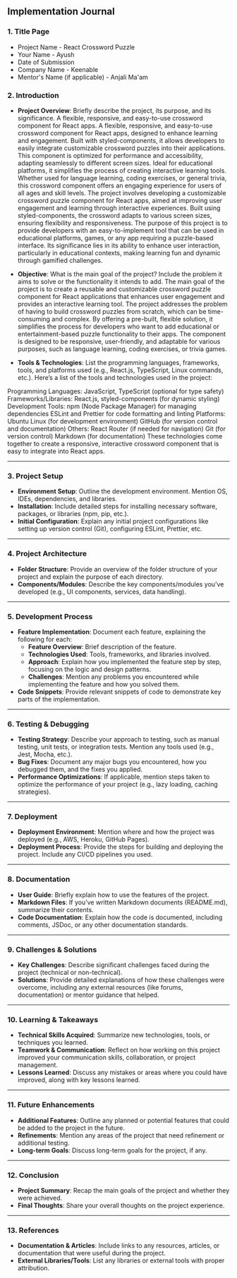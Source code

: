 ## **Implementation Journal** 

### **1\. Title Page**

* Project Name  - React Crossword Puzzle  
* Your Name  -  Ayush  
* Date of Submission  
* Company Name  - Keenable   
* Mentor's Name (if applicable)  - Anjali Ma'am  

### **2\. Introduction**

* **Project Overview**: Briefly describe the project, its purpose, and its significance. A flexible, responsive, and easy-to-use crossword component for React apps. A flexible, responsive, and easy-to-use crossword component for React apps, designed to enhance learning and engagement. Built with styled-components, it allows developers to easily integrate customizable crossword puzzles into their applications. This component is optimized for performance and accessibility, adapting seamlessly to different screen sizes. Ideal for educational platforms, it simplifies the process of creating interactive learning tools. Whether used for language learning, coding exercises, or general trivia, this crossword component offers an engaging experience for users of all ages and skill levels.  The project involves developing a customizable crossword puzzle component for React apps, aimed at improving user engagement and learning through interactive experiences. Built using styled-components, the crossword adapts to various screen sizes, ensuring flexibility and responsiveness. The purpose of this project is to provide developers with an easy-to-implement tool that can be used in educational platforms, games, or any app requiring a puzzle-based interface. Its significance lies in its ability to enhance user interaction, particularly in educational contexts, making learning fun and dynamic through gamified challenges.

  
* **Objective**: What is the main goal of the project? Include the problem it aims to solve or the functionality it intends to add.  The main goal of the project is to create a reusable and customizable crossword puzzle component for React applications that enhances user engagement and provides an interactive learning tool. The project addresses the problem of having to build crossword puzzles from scratch, which can be time-consuming and complex. By offering a pre-built, flexible solution, it simplifies the process for developers who want to add educational or entertainment-based puzzle functionality to their apps. The component is designed to be responsive, user-friendly, and adaptable for various purposes, such as language learning, coding exercises, or trivia games.
  
* **Tools & Technologies**: List the programming languages, frameworks, tools, and platforms used (e.g., React.js, TypeScript, Linux commands, etc.).  Here’s a list of the tools and technologies used in the project:

Programming Languages: JavaScript, TypeScript (optional for type safety)
Frameworks/Libraries: React.js, styled-components (for dynamic styling)
Development Tools:
npm (Node Package Manager) for managing dependencies
ESLint and Prettier for code formatting and linting
Platforms:
Ubuntu Linux (for development environment)
GitHub (for version control and documentation)
Others:
React Router (if needed for navigation)
Git (for version control)
Markdown (for documentation)
These technologies come together to create a responsive, interactive crossword component that is easy to integrate into React apps.

---

### **3\. Project Setup**

* **Environment Setup**: Outline the development environment. Mention OS, IDEs, dependencies, and libraries.  
* **Installation**: Include detailed steps for installing necessary software, packages, or libraries (npm, pip, etc.).  
* **Initial Configuration**: Explain any initial project configurations like setting up version control (Git), configuring ESLint, Prettier, etc.

---

### **4\. Project Architecture**

* **Folder Structure**: Provide an overview of the folder structure of your project and explain the purpose of each directory.  
* **Components/Modules**: Describe the key components/modules you’ve developed (e.g., UI components, services, data handling).

---

### **5\. Development Process**

* **Feature Implementation**: Document each feature, explaining the following for each:  
  * **Feature Overview**: Brief description of the feature.  
  * **Technologies Used**: Tools, frameworks, and libraries involved.  
  * **Approach**: Explain how you implemented the feature step by step, focusing on the logic and design patterns.  
  * **Challenges**: Mention any problems you encountered while implementing the feature and how you solved them.  
* **Code Snippets**: Provide relevant snippets of code to demonstrate key parts of the implementation.

---

### **6\. Testing & Debugging**

* **Testing Strategy**: Describe your approach to testing, such as manual testing, unit tests, or integration tests. Mention any tools used (e.g., Jest, Mocha, etc.).  
* **Bug Fixes**: Document any major bugs you encountered, how you debugged them, and the fixes you applied.  
* **Performance Optimizations**: If applicable, mention steps taken to optimize the performance of your project (e.g., lazy loading, caching strategies).

---

### **7\. Deployment**

* **Deployment Environment**: Mention where and how the project was deployed (e.g., AWS, Heroku, GitHub Pages).  
* **Deployment Process**: Provide the steps for building and deploying the project. Include any CI/CD pipelines you used.

---

### **8\. Documentation**

* **User Guide**: Briefly explain how to use the features of the project.  
* **Markdown Files**: If you’ve written Markdown documents (README.md), summarize their contents.  
* **Code Documentation**: Explain how the code is documented, including comments, JSDoc, or any other documentation standards.

---

### **9\. Challenges & Solutions**

* **Key Challenges**: Describe significant challenges faced during the project (technical or non-technical).  
* **Solutions**: Provide detailed explanations of how these challenges were overcome, including any external resources (like forums, documentation) or mentor guidance that helped.

---

### **10\. Learning & Takeaways**

* **Technical Skills Acquired**: Summarize new technologies, tools, or techniques you learned.  
* **Teamwork & Communication**: Reflect on how working on this project improved your communication skills, collaboration, or project management.  
* **Lessons Learned**: Discuss any mistakes or areas where you could have improved, along with key lessons learned.

---

### **11\. Future Enhancements**

* **Additional Features**: Outline any planned or potential features that could be added to the project in the future.  
* **Refinements**: Mention any areas of the project that need refinement or additional testing.  
* **Long-term Goals**: Discuss long-term goals for the project, if any.

---

### **12\. Conclusion**

* **Project Summary**: Recap the main goals of the project and whether they were achieved.  
* **Final Thoughts**: Share your overall thoughts on the project experience.

---

### **13\. References**

* **Documentation & Articles**: Include links to any resources, articles, or documentation that were useful during the project.  
* **External Libraries/Tools**: List any libraries or external tools with proper attribution.
